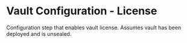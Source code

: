 # Vault Configuration - License

Configuration step that enables vault license. Assumes vault has been deployed and is unsealed.
